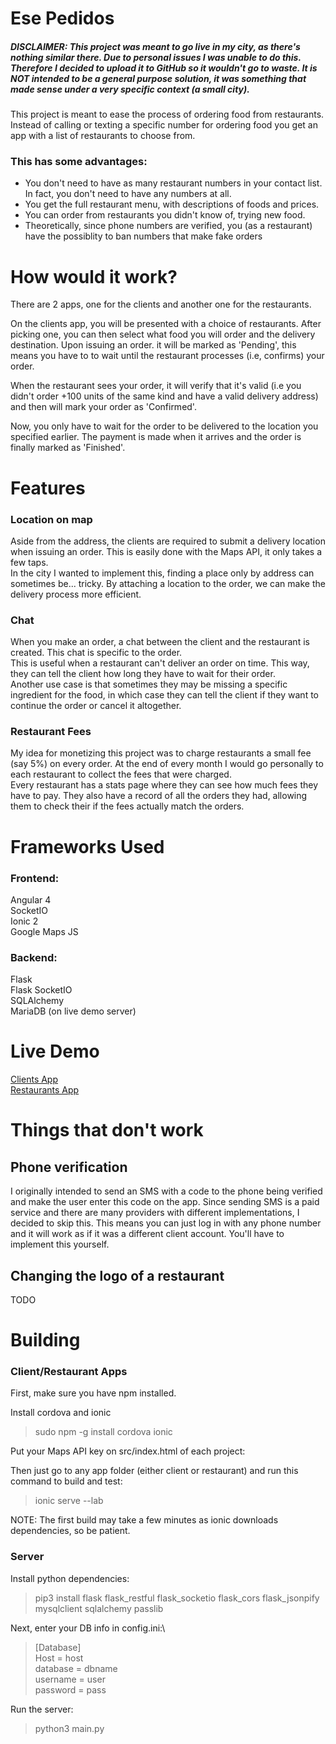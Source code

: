 # Ese Pedidos

##### DISCLAIMER: This project was meant to go live in my city, as there's nothing similar there. Due to personal issues I was unable to do this. Therefore I decided to upload it to GitHub so it wouldn't go to waste. It is NOT intended to be a general purpose solution, it was something that made sense under a very specific context (a small city).

This project is meant to ease the process of ordering food from restaurants. Instead of calling or texting a specific number for ordering food you get an app with a list of restaurants to choose from.

### This has some advantages:
* You don't need to have as many restaurant numbers in your contact list. In fact, you don't need to have any numbers at all.
* You get the full restaurant menu, with descriptions of foods and prices.
* You can order from restaurants you didn't know of, trying new food.
* Theoretically, since phone numbers are verified, you (as a restaurant) have the possiblity to ban numbers that make fake orders

# How would it work?

There are 2 apps, one for the clients and another one for the restaurants.

On the clients app, you will be presented with a choice of restaurants. After picking one, you can then select what food you will order and the delivery destination. Upon issuing an order. it will be marked as 'Pending', this means you have to to wait until the restaurant processes (i.e, confirms) your order.

When the restaurant sees your order, it will verify that it's valid (i.e you didn't order +100 units of the same kind and have a valid delivery address) and then will mark your order as 'Confirmed'.

Now, you only have to wait for the order to be delivered to the location you specified earlier. The payment is made when it arrives and the order is finally marked as 'Finished'.

# Features

### Location on map
Aside from the address, the clients are required to submit a delivery location when issuing an order. This is easily done with the Maps API, it only takes a few taps.\
In the city I wanted to implement this, finding a place only by address can sometimes be... tricky. By attaching a location to the order, we can make the delivery process more efficient.

### Chat
When you make an order, a chat between the client and the restaurant is created. This chat is specific to the order.\
This is useful when a restaurant can't deliver an order on time. This way, they can tell the client how long they have to wait for their order.\
Another use case is that sometimes they may be missing a specific ingredient for the food, in which case they can tell the client if they want to continue the order or cancel it altogether.

### Restaurant Fees
My idea for monetizing this project was to charge restaurants a small fee (say 5%) on every order. At the end of every month I would go personally to each restaurant to collect the fees that were charged.\
Every restaurant has a stats page where they can see how much fees they have to pay. They also have a record of all the orders they had, allowing them to check their if the fees actually match the orders.

# Frameworks Used

### Frontend:

Angular 4\
SocketIO\
Ionic 2\
Google Maps JS

### Backend:

Flask\
Flask SocketIO\
SQLAlchemy\
MariaDB (on live demo server)

# Live Demo

[Clients App](https://siwka.net/ese-pedidos/client)\
[Restaurants App](https://siwka.net/ese-pedidos/restaurant)

# Things that don't work

## Phone verification
I originally intended to send an SMS with a code to the phone being verified and make the user enter this code on the app. Since sending SMS is a paid service and there are many providers with different implementations, I decided to skip this. This means you can just log in with any phone number and it will work as if it was a different client account. You'll have to implement this yourself.

## Changing the logo of a restaurant
TODO

# Building
### Client/Restaurant Apps
First, make sure you have npm installed.

Install cordova and ionic
>sudo npm -g install cordova ionic

Put your Maps API key on src/index.html of each project:
><script src="https://maps.googleapis.com/maps/api/js?key=YourAPIKey&callback=initMap"async defer></script>

Then just go to any app folder (either client or restaurant) and run this command to build and test:
>ionic serve --lab

NOTE: The first build may take a few minutes as ionic downloads dependencies, so be patient.

### Server
Install python dependencies:
>pip3 install flask flask_restful flask_socketio flask_cors flask_jsonpify mysqlclient sqlalchemy passlib 

Next, enter your DB info in config.ini:\
>[Database]\
Host = host\
database = dbname\
username = user\
password = pass

Run the server:
> python3 main.py




